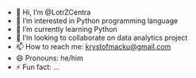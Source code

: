 - 👋 Hi, I’m @LotrZCentra
- 👀 I’m interested in Python programming language
- 🌱 I’m currently learning Python
- 💞️ I’m looking to collaborate on data analytics project
- 📫 How to reach me: krystofmacku@gmail.com
- 😄 Pronouns: he/him
- ⚡ Fun fact: ...

<!---
LotrZCentra/LotrZCentra is a ✨ special ✨ repository because its `README.md` (this file) appears on your GitHub profile.
You can click the Preview link to take a look at your changes.
--->
